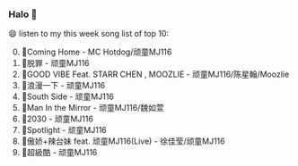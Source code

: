 

### Halo 👋

😄 listen to my this week song list of top 10:

0. 🌈Coming Home - MC Hotdog/顽童MJ116
1. 🌈脱罪 - 顽童MJ116
2. 🌈GOOD VIBE Feat. STARR CHEN , MOOZLIE - 顽童MJ116/陈星翰/Moozlie
3. 🌈浪漫一下 - 顽童MJ116
4. 🌈South Side - 顽童MJ116
5. 🌈Man In the Mirror   - 顽童MJ116/魏如萱
6. 🌈2030 - 顽童MJ116
7. 🌈Spotlight - 顽童MJ116
8. 🌈傲娇+辣台妹 feat. 顽童MJ116(Live) - 徐佳莹/顽童MJ116
9. 🌈超級酷 - 顽童MJ116

